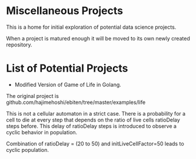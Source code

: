 # Miscellaneous Projects 

This is a home for initial exploration of potential data science projects.

When a project is matured enough it will be moved to its own newly created repository.

# List of Potential Projects

* Modified Version of Game of Life in Golang. 

The original project is github.com/hajimehoshi/ebiten/tree/master/examples/life

This is not a cellular automaton in a strict case. 
There is a probability for a cell to die at every step that depends 
on the ratio of live cells ratioDelay steps before. 
This delay of ratioDelay steps is introduced to observe a cyclic behavior in population. 

Combination of ratioDelay = (20 to 50) 
and initLiveCellFactor=50 leads to cyclic population.
  
